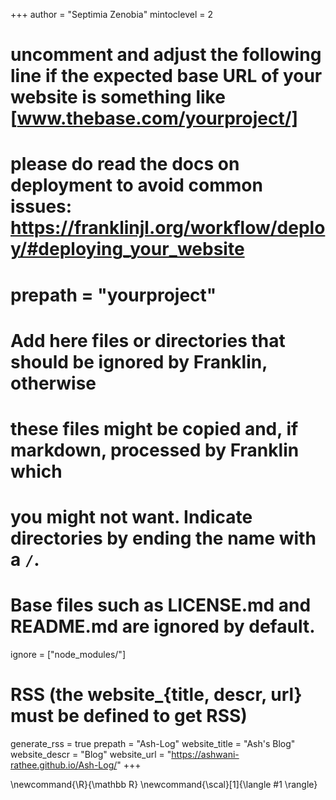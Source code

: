 <!--
Add here global page variables to use throughout your website.
-->
+++
author = "Septimia Zenobia"
mintoclevel = 2

# uncomment and adjust the following line if the expected base URL of your website is something like [www.thebase.com/yourproject/]
# please do read the docs on deployment to avoid common issues: https://franklinjl.org/workflow/deploy/#deploying_your_website
# prepath = "yourproject"

# Add here files or directories that should be ignored by Franklin, otherwise
# these files might be copied and, if markdown, processed by Franklin which
# you might not want. Indicate directories by ending the name with a `/`.
# Base files such as LICENSE.md and README.md are ignored by default.
ignore = ["node_modules/"]

# RSS (the website_{title, descr, url} must be defined to get RSS)
generate_rss = true
prepath = "Ash-Log"
website_title = "Ash's Blog"
website_descr = "Blog"
website_url   = "https://ashwani-rathee.github.io/Ash-Log/"
+++

<!--
Add here global latex commands to use throughout your pages.
-->
\newcommand{\R}{\mathbb R}
\newcommand{\scal}[1]{\langle #1 \rangle}
